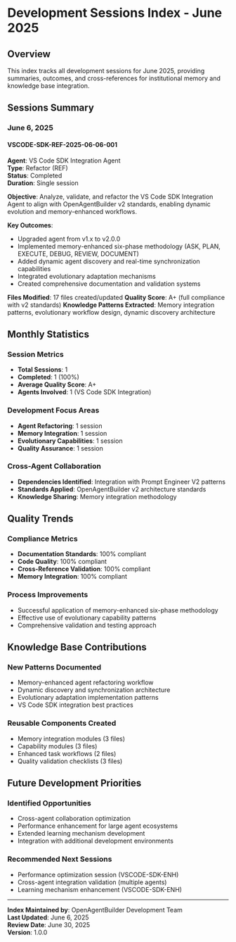 # Development Sessions Index - June 2025

## Overview
This index tracks all development sessions for June 2025, providing summaries, outcomes, and cross-references for institutional memory and knowledge base integration.

## Sessions Summary

### June 6, 2025

#### VSCODE-SDK-REF-2025-06-06-001
**Agent**: VS Code SDK Integration Agent  
**Type**: Refactor (REF)  
**Status**: Completed  
**Duration**: Single session  

**Objective**: Analyze, validate, and refactor the VS Code SDK Integration Agent to align with OpenAgentBuilder v2 standards, enabling dynamic evolution and memory-enhanced workflows.

**Key Outcomes**:
- Upgraded agent from v1.x to v2.0.0
- Implemented memory-enhanced six-phase methodology (ASK, PLAN, EXECUTE, DEBUG, REVIEW, DOCUMENT)
- Added dynamic agent discovery and real-time synchronization capabilities
- Integrated evolutionary adaptation mechanisms
- Created comprehensive documentation and validation systems

**Files Modified**: 17 files created/updated
**Quality Score**: A+ (full compliance with v2 standards)
**Knowledge Patterns Extracted**: Memory integration patterns, evolutionary workflow design, dynamic discovery architecture

## Monthly Statistics

### Session Metrics
- **Total Sessions**: 1
- **Completed**: 1 (100%)
- **Average Quality Score**: A+
- **Agents Involved**: 1 (VS Code SDK Integration)

### Development Focus Areas
- **Agent Refactoring**: 1 session
- **Memory Integration**: 1 session  
- **Evolutionary Capabilities**: 1 session
- **Quality Assurance**: 1 session

### Cross-Agent Collaboration
- **Dependencies Identified**: Integration with Prompt Engineer V2 patterns
- **Standards Applied**: OpenAgentBuilder v2 architecture standards
- **Knowledge Sharing**: Memory integration methodology

## Quality Trends

### Compliance Metrics
- **Documentation Standards**: 100% compliant
- **Code Quality**: 100% compliant  
- **Cross-Reference Validation**: 100% compliant
- **Memory Integration**: 100% compliant

### Process Improvements
- Successful application of memory-enhanced six-phase methodology
- Effective use of evolutionary capability patterns
- Comprehensive validation and testing approach

## Knowledge Base Contributions

### New Patterns Documented
- Memory-enhanced agent refactoring workflow
- Dynamic discovery and synchronization architecture
- Evolutionary adaptation implementation patterns
- VS Code SDK integration best practices

### Reusable Components Created
- Memory integration modules (3 files)
- Capability modules (3 files)  
- Enhanced task workflows (2 files)
- Quality validation checklists (3 files)

## Future Development Priorities

### Identified Opportunities
- Cross-agent collaboration optimization
- Performance enhancement for large agent ecosystems
- Extended learning mechanism development
- Integration with additional development environments

### Recommended Next Sessions
- Performance optimization session (VSCODE-SDK-ENH)
- Cross-agent integration validation (multiple agents)
- Learning mechanism enhancement (VSCODE-SDK-ENH)

---

**Index Maintained by**: OpenAgentBuilder Development Team  
**Last Updated**: June 6, 2025  
**Review Date**: June 30, 2025  
**Version**: 1.0.0
